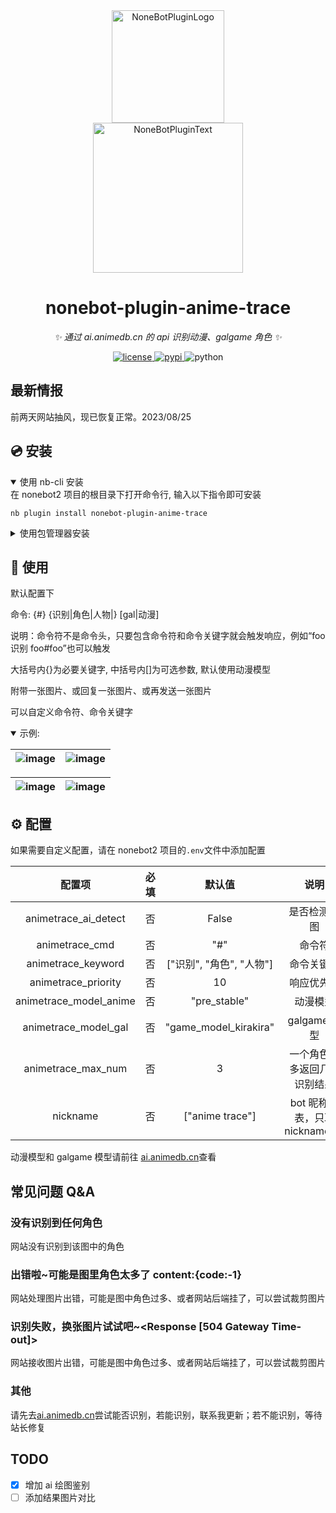 <div align="center">
  <a href="https://v2.nonebot.dev/store"><img src="https://github.com/A-kirami/nonebot-plugin-template/blob/resources/nbp_logo.png" width="180" height="180" alt="NoneBotPluginLogo"></a>
  <br>
  <a href="https://v2.nonebot.dev/store"><img src="https://github.com/A-kirami/nonebot-plugin-template/blob/resources/NoneBotPlugin.svg" width="240" alt="NoneBotPluginText"></a>
</div>

<div align="center">

# nonebot-plugin-anime-trace

_✨ 通过 ai.animedb.cn 的 api 识别动漫、galgame 角色 ✨_

<a href="./LICENSE">
    <img src="https://img.shields.io/github/license/tomorinao-www/nonebot-plugin-anime-trace.svg" alt="license">
</a>
<a href="https://pypi.python.org/pypi/nonebot-plugin-anime-trace">
    <img src="https://img.shields.io/pypi/v/nonebot-plugin-anime-trace.svg" alt="pypi">
</a>
<img src="https://img.shields.io/badge/python-3.10+-blue.svg" alt="python">

</div>

## 最新情报

前两天网站抽风，现已恢复正常。2023/08/25

## 💿 安装

<details open>
<summary>使用 nb-cli 安装</summary>
在 nonebot2 项目的根目录下打开命令行, 输入以下指令即可安装

    nb plugin install nonebot-plugin-anime-trace

</details>

<details>
<summary>使用包管理器安装</summary>
在 nonebot2 项目的插件目录下, 打开命令行, 根据你使用的包管理器, 输入相应的安装命令

    pip install nonebot-plugin-anime-trace

打开 nonebot2 项目根目录下的 `pyproject.toml` 文件, 在 `[tool.nonebot]` 部分追加写入

    plugins = ["nonebot-plugin-anime-trace"]

</details>

## 🎉 使用

默认配置下

命令: {#} {识别|角色|人物|} [gal|动漫]

说明：命令符不是命令头，只要包含命令符和命令关键字就会触发响应，例如“foo 识别 foo#foo”也可以触发

大括号内{}为必要关键字, 中括号内[]为可选参数, 默认使用动漫模型

附带一张图片、或回复一张图片、或再发送一张图片

可以自定义命令符、命令关键字

<details open>
<summary>
示例:
</summary>

| ![image](./img/use_ex01.jpg) | ![image](./img/use_ex02.jpg) |
| ---------------------------- | ---------------------------- |

| ![image](./img/use_ex03.jpg) | ![image](./img/use_ex04.jpg) |
| ---------------------------- | ---------------------------- |

</details>

## ⚙️ 配置

如果需要自定义配置，请在 nonebot2 项目的`.env`文件中添加配置

|         配置项         | 必填 |          默认值          |              说明              |
| :--------------------: | :--: | :----------------------: | :----------------------------: |
|  animetrace_ai_detect  |  否  |          False           |         是否检测 ai 图         |
|     animetrace_cmd     |  否  |           "#"            |             命令符             |
|   animetrace_keyword   |  否  | ["识别", "角色", "人物"] |           命令关键字           |
|  animetrace_priority   |  否  |            10            |           响应优先级           |
| animetrace_model_anime |  否  |       "pre_stable"       |            动漫模型            |
|  animetrace_model_gal  |  否  |  "game_model_kirakira"   |          galgame 模型          |
|   animetrace_max_num   |  否  |            3             |  一个角色最多返回几个识别结果  |
|        nickname        |  否  |     ["anime trace"]      | bot 昵称列表，只取 nickname[0] |

动漫模型和 galgame 模型请前往 [ai.animedb.cn](https://ai.animedb.cn)查看

## 常见问题 Q&A

### 没有识别到任何角色

网站没有识别到该图中的角色

### 出错啦~可能是图里角色太多了 content:{code:-1}

网站处理图片出错，可能是图中角色过多、或者网站后端挂了，可以尝试裁剪图片

### 识别失败，换张图片试试吧~<Response [504 Gateway Time-out]>

网站接收图片出错，可能是图中角色过多、或者网站后端挂了，可以尝试裁剪图片

### 其他

请先去[ai.animedb.cn](https://ai.animedb.cn)尝试能否识别，若能识别，联系我更新；若不能识别，等待站长修复

## TODO

- [x] 增加 ai 绘图鉴别
- [ ] 添加结果图片对比
